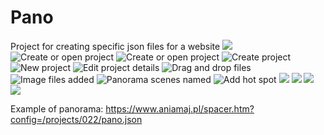 # Pano
Project for creating specific json files for a website
![](/Pano/Readme/gif01.gif)
![Create or open project](/Pano/Readme/pano00.png?raw=true "Latest")
![Create or open project](/Pano/Readme/pano01.png?raw=true "Create or open project")
![Create project](/Pano/Readme/pano02.png?raw=true "Create project")
![New project](/Pano/Readme/pano03.png?raw=true "New project")
![Edit project details](/Pano/Readme/pano04.png?raw=true "Edit project details")
![Drag and drop files](/Pano/Readme/pano05.png?raw=true "Drag and drop files")
![Image files added](/Pano/Readme/pano06.png?raw=true "Image files added")
![Panorama scenes named](/Pano/Readme/pano07.png?raw=true "Panorama scenes named")
![Add hot spot](/Pano/Readme/pano08.png?raw=true "Add hot spot")
![](/Pano/Readme/pano09.png?raw=true "")
![](/Pano/Readme/pano10.png?raw=true "")
![](/Pano/Readme/pano11.png?raw=true "")
![](/Pano/Readme/pano12.png?raw=true "")

Example of panorama:
https://www.aniamaj.pl/spacer.htm?config=/projects/022/pano.json
